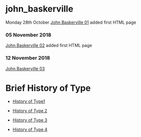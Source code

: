 # john_baskerville

Monday 28th October 
[John Baskerville 01](https://rorymcfadden.github.io/john_baskerville/baskerville1.html) added first HTML page 

### 05 November 2018 
[John Baskerville 02](https://rorymcfadden.github.io/john_baskerville/baskerville2.html) added first HTML page 

### 12 November 2018
[John Baskerville 03](https://rorymcfadden.github.io/john_baskerville/baskerville3.html)



# Brief History of Type
- [History of Type1 ](https://rorymcfadden.github.io/john_baskerville/brief-history-of-type.html)

- [History of Type 2](https://rorymcfadden.github.io/john_baskerville/brief-history-of-type2.html)

- [History of Type 3](https://rorymcfadden.github.io/john_baskerville/brief-history-of-type3.html)

- [History of Type 4](https://rorymcfadden.github.io/john_baskerville/brief-history-of-type4.html)